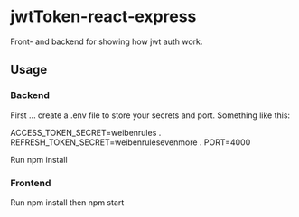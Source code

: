 # jwtToken-react-express
Front- and backend for showing how jwt auth work. 

## Usage

### Backend
First ... create a .env file to store your secrets and port. Something like this: 
  
ACCESS_TOKEN_SECRET=weibenrules . 
REFRESH_TOKEN_SECRET=weibenrulesevenmore . 
PORT=4000

Run npm install

### Frontend

Run npm install
then npm start
